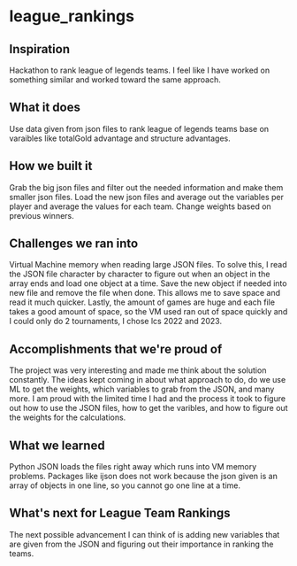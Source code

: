 # league_rankings

## Inspiration
  Hackathon to rank league of legends teams. I feel like I have worked on something similar and worked toward the same approach.
## What it does
  Use data given from json files to rank league of legends teams base on varaibles like totalGold advantage and structure advantages.
## How we built it
  Grab the big json files and filter out the needed information and make them smaller json files. Load the new json files and average out the variables per player and average the values for each team. Change weights based on previous winners.
## Challenges we ran into
  Virtual Machine memory when reading large JSON files. To solve this, I read the JSON file character by character to figure out when an object in the array ends and load one object at a time. Save the new object if needed into new file and remove the file when done. This allows me to save space and read it much quicker. Lastly, the amount of games are huge and each file takes a good amount of space, so the VM used ran out of space quickly and I could only do 2 tournaments, I chose lcs 2022 and 2023.
## Accomplishments that we're proud of
  The project was very interesting and made me think about the solution constantly. The ideas kept coming in about what approach to do, do we use ML to get the weights, which variables to grab from the JSON, and many more. I am proud with the limited time I had and the process it took to figure out how to use the JSON files, how to get the varibles, and how to figure out the weights for the calculations.
## What we learned
  Python JSON loads the files right away which runs into VM memory problems. Packages like ijson does not work because the json given is an array of objects in one line, so you cannot go one line at a time. 
## What's next for League Team Rankings
  The next possible advancement I can think of is adding new variables that are given from the JSON and figuring out their importance in ranking the teams. 
